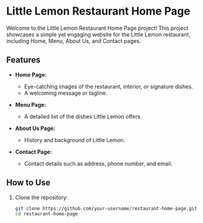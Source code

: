 # Little Lemon Restaurant Home Page

Welcome to the Little Lemon Restaurant Home Page project! This project showcases a simple yet engaging website for the Little Lemon restaurant, including Home, Menu, About Us, and Contact pages.

## Features

- **Home Page:**
  - Eye-catching images of the restaurant, interior, or signature dishes.
  - A welcoming message or tagline.

- **Menu Page:**
  - A detailed list of the dishes Little Lemon offers.

- **About Us Page:**
  - History and background of Little Lemon.

- **Contact Page:**
  - Contact details such as address, phone number, and email.

## How to Use

1. Clone the repository:
   ```bash
   git clone https://github.com/your-username/restaurant-home-page.git
   cd restaurant-home-page
